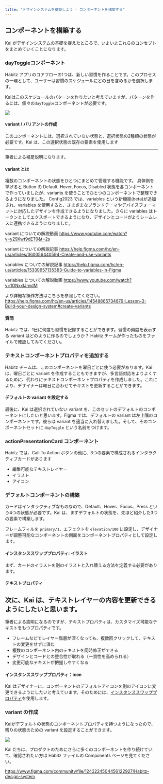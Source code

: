 ```yaml
---
title: "デザインシステムを構築しよう - コンポーネントを構築する"
---
```

## コンポーネントを構築する 

Kai がデザインシステムの基礎を捉えたところで、いよいよこれらのコンセプトをまとめていくことになります。

### dayToggleコンポーネント
Habitz アプリのコアフローの1つは、新しい習慣を作ることです。このプロセスの一環として、ユーザーは習慣のスケジュールにどの日を含めるかを選択します。

Kaiはこのスケジュールのパターンを作りたいと考えていますが、パターンを作るには、個々の`dayToggle`コンポーネントが必要です。

![](https://storage.googleapis.com/zenn-user-upload/b2e726fb4eee-20230606.png)

#### variant / バリアントの作成
このコンポーネントには、選択されていない状態と、選択状態の2種類の状態が必要です。Kai は、この選択状態の既存の要素を使用します

---
筆者による補足説明になります。

#### variant とは
複数のコンポーネントの状態をひとつにまとめて管理する機能です。
具体例を挙げると Button の Default, Hover, Focus, Disabled 状態を各コンポーネントで作っていましたが、variants を使うことでひとつのコンポーネントで整理できるようになりました。
Config2023 では、variables という新機能(beta)が追加され、variables を使用すると、さまざまなブランドテーマやデバイスフォーマットに対応したデザインを作成できるようになりました。さらに variables はトークンとしてエクスポートできるようになり、デザインとコードがよりシームレスに連携できるようになりました。

variant についての解説動画
https://www.youtube.com/watch?v=y29Xwt9dET0&t=2s

variant についての解説記事
https://help.figma.com/hc/en-us/articles/360056440594-Create-and-use-variants

variables についての解説記事
https://help.figma.com/hc/en-us/articles/15339657135383-Guide-to-variables-in-Figma

variables についての解説動画
https://www.youtube.com/watch?v=1ONxxlJnvdM

より詳細な操作方法はこちらを参照してください。
https://help.figma.com/hc/en-us/articles/14548865734679-Lesson-3-Build-your-design-system#create-variants

#### 質問
Habitz では、1日に何度も習慣を記録することができます。習慣の頻度を表示する variant はどのように作るのでしょうか？ Habitz チームが作ったものをファイルで確認してみてください。

### テキストコンポーネントプロパティを追加する
Habitz チームは、このコンポーネントを曜日ごとに使う必要があります。Kai は、曜日ごとに variant を作成することもできますが、多言語対応をよりよくするために、代わりにテキストコンポーネントプロパティを作成しました。これにより、デザイナーは曜日に合わせてテキストを更新することができます。

#### デフォルトの variant を設定する
最後に、Kai は選択されていない variant を、このセットのデフォルトのコンポーネントにしたいと思います。Figma では、デフォルトの variant は左上隅のコンポーネントです。彼らは variant を適当に入れ替えました。そして、そのコンポーネントセットに `dayToggle` という名前をつけます。

### actionPresentationCard コンポーネント
Habitz では、Call To Action ボタンの他に、3つの要素で構成されるインタラクティブカードがあります

- 編集可能なテキストレイヤー
- イラスト
- アイコン

### デフォルトコンポーネントの構築
カードはインタラクティブなものなので、Default、Hover、Focus、Press という4つの状態が必要です。Kai は、まずデフォルトの状態を、先ほど紹介した3つの要素で構築します。

フレームフィルを `primary/1`、エフェクトを `elevation/100` に設定し、デザイナーが調整可能なコンポーネントの側面をコンポーネントプロパティとして設定します。

#### インスタンススワッププロパティ: イラスト
まず、カードのイラストを別のイラストと入れ替える方法を定義する必要があります。

#### テキストプロパティ
次に、Kai は、テキストレイヤーの内容を更新できるようにしたいと思います。
---
筆者による説明になるのですが、テキストプロパティは、カスタマイズ可能なテキストをもつプロパティです。
- フレームなどでレイヤー階層が深くなっても、複数回クリックして、テキストの変更をせずに済む
- 複数のコンポーネント内のテキストを同時修正ができる
- デザインとコードとの整合性が取れる（一貫性を高められる）
- 変更可能なテキストが把握しやすくなる

#### インスタンススワッププロパティ：icon
Kai はデザイナーに、コンポーネントのデフォルトアイコンを別のアイコンに変更できるようにしたいと考えています。そのためには、[インスタンススワッププロパティ](https://help.figma.com/hc/en-us/articles/5579474826519#h_01G2Q5FYN2ADEDQ3ZSB1KKY8Z0)を使用します。

### variant の作成
Kaiがデフォルトの状態のコンポーネントプロパティを持つようになったので、残りの状態のための variant を設定することができます。

![](https://storage.googleapis.com/zenn-user-upload/0c0bd9780ba4-20230614.png)

Kai たちは、プロダクトのためにさらに多くのコンポーネントを作り続けていて、確認されたい方は Habitz ファイルの Components ページを見てください。

https://www.figma.com/community/file/1243224504456122927/Habitz-design-system
